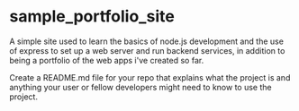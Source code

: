 # sample_portfolio_site
A simple site used to learn the basics of node.js development and the use of express to set up a web server and run backend services, in addition to being a portfolio of the web apps i've created so far.

Create a README.md file for your repo that explains what the project is and anything your user or fellow developers might need to know to use the project.
